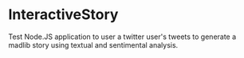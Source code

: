 InteractiveStory
================

Test Node.JS application to user a twitter user's tweets to generate a madlib story using textual and sentimental analysis.

